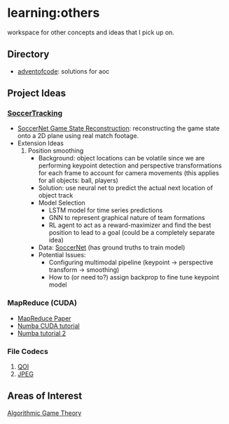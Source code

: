 # learning:others
workspace for other concepts and ideas that I pick up on.

## Directory
- [adventofcode](https://github.com/xynlophyl/adventofcode): solutions for aoc

## Project Ideas
### [SoccerTracking](https://github.com/xynlophyl/soccertracking)
- [SoccerNet Game State Reconstruction](https://arxiv.org/pdf/2404.11335): reconstructing the game state onto a 2D plane using real match footage. 
- Extension Ideas
    1. Position smoothing 
        - Background: object locations can be volatile since we are performing keypoint detection and perspective transformations for each frame to account for camera movements (this applies for all objects: ball, players) 
        - Solution: use neural net to predict the actual next location of object track 
        - Model Selection
          - LSTM model for time series predictions 
          - GNN to represent graphical nature of team formations 
          - RL agent to act as a reward-maximizer and find the best position to lead to a goal (could be a completely separate idea) 
        - Data: [SoccerNet](https://huggingface.co/datasets/SoccerNet/SN-GSR-2024/tree/main) (has ground truths to train model) 
        - Potential Issues: 
          - Configuring multimodal pipeline (keypoint -> perspective transform -> smoothing)
          - How to (or need to?) assign backprop to fine tune keypoint model
### MapReduce (CUDA)
- [MapReduce Paper](https://static.googleusercontent.com/media/research.google.com/en//archive/mapreduce-osdi04.pdf)
- [Numba CUDA tutorial](https://colab.research.google.com/github/NVIDIA/accelerated-computing-hub/blob/main/gpu-python-tutorial/2.0_Numba.ipynb?authuser=1#scrollTo=9723dc8a-9627-442f-becc-3d9fc5423096)
- [Numba tutorial 2](https://colab.research.google.com/github/NVIDIA/accelerated-computing-hub/blob/main/gpu-python-tutorial/3.0_Numba_gauss.ipynb#scrollTo=21fd0189-6e1a-49d1-972f-dc0e411548e4)

### File Codecs
1. [QOI](https://qoiformat.org/qoi-specification.pdf)
2. [JPEG](https://www.w3.org/Graphics/JPEG/itu-t81.pdf)

## Areas of Interest
[Algorithmic Game Theory](https://www.cs.cmu.edu/~sandholm/cs15-892F13/algorithmic-game-theory.pdf)

